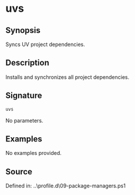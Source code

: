 # uvs

## Synopsis

Syncs UV project dependencies.

## Description

Installs and synchronizes all project dependencies.

## Signature

```powershell
uvs
```

No parameters.

## Examples

No examples provided.

## Source

Defined in: ..\profile.d\09-package-managers.ps1
